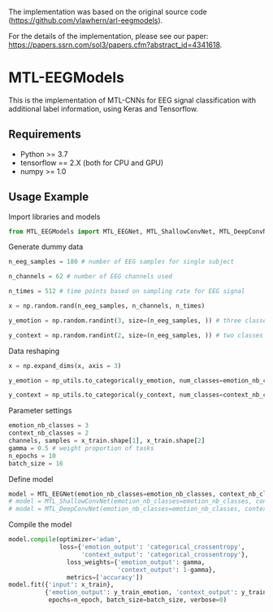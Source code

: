 The implementation was based on the original source code (https://github.com/vlawhern/arl-eegmodels).

For the details of the implementation, please see our paper: https://papers.ssrn.com/sol3/papers.cfm?abstract_id=4341618.

# MTL-EEGModels
This is the implementation of MTL-CNNs for EEG signal classification with additional label information, using Keras and Tensorflow. 

## Requirements
- Python >= 3.7
- tensorflow == 2.X (both for CPU and GPU)
- numpy >= 1.0

## Usage Example
Import libraries and models
```python
from MTL_EEGModels import MTL_EEGNet, MTL_ShallowConvNet, MTL_DeepConvNet
```

Generate dummy data
```python
n_eeg_samples = 180 # number of EEG samples for single subject

n_channels = 62 # number of EEG channels used

n_times = 512 # time points based on sampling rate for EEG signal

x = np.random.rand(n_eeg_samples, n_channels, n_times)

y_emotion = np.random.randint(3, size=(n_eeg_samples, )) # three classes for emotion classification task (fear, sad, neutral)

y_context = np.random.randint(2, size=(n_eeg_samples, )) # two classes for context classification task (social, non-social)
```

Data reshaping
```python
x = np.expand_dims(x, axis = 3)

y_emotion = np_utils.to_categorical(y_emotion, num_classes=emotion_nb_classes)

y_context = np_utils.to_categorical(y_context, num_classes=context_nb_classes)
```

Parameter settings
```python
emotion_nb_classes = 3
context_nb_classes = 2
channels, samples = x_train.shape[1], x_train.shape[2]
gamma = 0.5 # weight proportion of tasks
n_epochs = 10
batch_size = 16
```

Define model
```python
model = MTL_EEGNet(emotion_nb_classes=emotion_nb_classes, context_nb_classes=context_nb_classes, Chans=channels, Samples=samples)
# model = MTL_ShallowConvNet(emotion_nb_classes=emotion_nb_classes, context_nb_classes=context_nb_classes, Chans=channels, Samples=samples)
# model = MTL_DeepConvNet(emotion_nb_classes=emotion_nb_classes, context_nb_classes=context_nb_classes, Chans=channels, Samples=samples)
```

Compile the model
```python
model.compile(optimizer='adam',
              loss={'emotion_output': 'categorical_crossentropy',
                    'context_output': 'categorical_crossentropy'},
                loss_weights={'emotion_output': gamma,
                              'context_output': 1-gamma},
                metrics=['accuracy'])
model.fit({'input': x_train},
          {'emotion_output': y_train_emotion, 'context_output': y_train_context},
           epochs=n_epoch, batch_size=batch_size, verbose=0)
```


